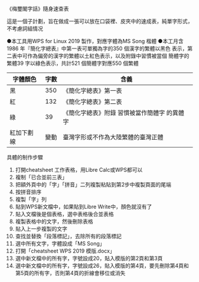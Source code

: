 《梅璽閣字話》隨身速查表

這是一個子計劃，旨在做成一張可以放在口袋裡、皮夾中的速成表，純單字形式，不考慮詞組情况


●本工具用WPS for Linux 2019 製作，對應字體為MS Song 楷體
●本工月含1986 年『簡化字總表』中第一表可單獨為字的350 個漢字的繁體以黑色
表示，第二表中可作為偏旁的漢字的繁體以土紅色表示，以及附錄中習慣被當個
簡體字的繁體39 字以綠色表示，共計521 個簡體字對應550 個繁體

字體顏色 | 字數 | 含義
---------|-------|-----
黑       |350    |《簡化字總表》第一表
紅| 132  |《簡化字總表》第二表
綠| 39  |《簡化字總表》附錄 習慣被當作簡體字 的異體字
紅加下劃線| 變動 | 臺灣字形或不作為大陸繁體的臺灣正體

具體的制作步驟
1. 打開cheatsheet 工作表格，用Libre Calc或WPS都可以
1. 複制「已合並前三表」
1. 把額外頁中的「字」「拼音」二列複製粘貼到第2步中複製頁面的尾端
1. 按拼音排序
1. 複製「字」列
1. 貼到WPS新文檔中，如果貼到Libre Write中，顏色就沒有了
1. 貼入文檔後是個表格，選中表格後合並表格
1. 複製表格中的文字，然後刪除表格
1. 貼入上一步複製的文字
1. 查找並替換「段落標記」，去除所有的段落標記
1. 選中所有文字，字體設成「MS Song」
1. 打開「cheatsheet WPS 2019 模版.docx」
1. 選中新文檔中的所有字，字號設成20，貼入模版的第2頁和第3頁
1. 選中新文檔中的所有字，字號設成26，貼入模版的第4頁，要先刪除第4頁和第5頁的所有字，否則第4頁的折線會移位或消失